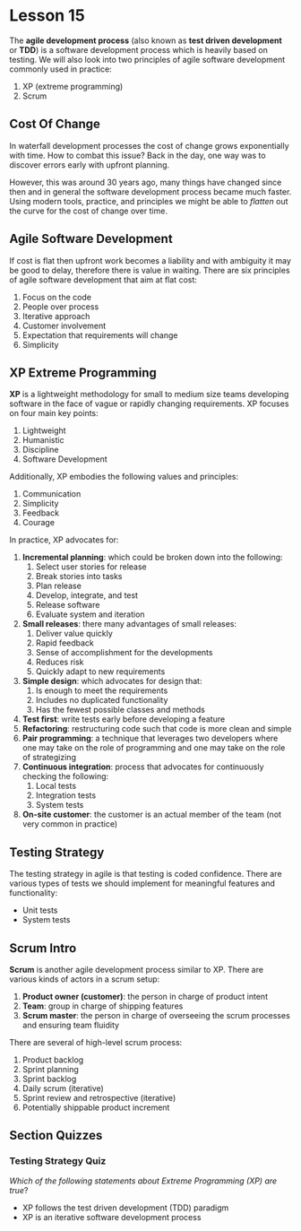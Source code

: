 # Lesson 15

The **agile development process** (also known as **test driven development** or **TDD**) is a software development process which is heavily based on testing. We will also look into two principles of agile software development commonly used in practice:

1. XP (extreme programming)
2. Scrum

## Cost Of Change

In waterfall development processes the cost of change grows exponentially with time. How to combat this issue? Back in the day, one way was to discover errors early with upfront planning.

However, this was around 30 years ago, many things have changed since then and in general the software development process became much faster. Using modern tools, practice, and principles we might be able to _flatten_ out the curve for the cost of change over time.

## Agile Software Development

If cost is flat then upfront work becomes a liability and with ambiguity it may be good to delay, therefore there is value in waiting. There are six principles of agile software development that aim at flat cost:

1. Focus on the code
2. People over process
3. Iterative approach
4. Customer involvement
5. Expectation that requirements will change
6. Simplicity

## XP Extreme Programming

**XP** is a lightweight methodology for small to medium size teams developing software in the face of vague or rapidly changing requirements. XP focuses on four main key points:

1. Lightweight
2. Humanistic
3. Discipline
4. Software Development

Additionally, XP embodies the following values and principles:

1. Communication
2. Simplicity
3. Feedback
4. Courage

In practice, XP advocates for:

1. **Incremental planning**: which could be broken down into the following:
   1. Select user stories for release
   2. Break stories into tasks
   3. Plan release
   4. Develop, integrate, and test
   5. Release software
   6. Evaluate system and iteration
2. **Small releases**: there many advantages of small releases:
   1. Deliver value quickly
   2. Rapid feedback
   3. Sense of accomplishment for the developments
   4. Reduces risk
   5. Quickly adapt to new requirements
3. **Simple design**: which advocates for design that:
   1. Is enough to meet the requirements
   2. Includes no duplicated functionality
   3. Has the fewest possible classes and methods
4. **Test first**: write tests early before developing a feature
5. **Refactoring**: restructuring code such that code is more clean and simple
6. **Pair programming**: a technique that leverages two developers where one may take on the role of programming and one may take on the role of strategizing
7. **Continuous integration**: process that advocates for continuously checking the following:
   1. Local tests
   2. Integration tests
   3. System tests
8. **On-site customer**: the customer is an actual member of the team (not very common in practice)

## Testing Strategy

The testing strategy in agile is that testing is coded confidence. There are various types of tests we should implement for meaningful features and functionality:

- Unit tests
- System tests

## Scrum Intro

**Scrum** is another agile development process similar to XP. There are various kinds of actors in a scrum setup:

1. **Product owner (customer)**: the person in charge of product intent
2. **Team**: group in charge of shipping features
3. **Scrum master**: the person in charge of overseeing the scrum processes and ensuring team fluidity

There are several of high-level scrum process:

1. Product backlog
2. Sprint planning
3. Sprint backlog
4. Daily scrum (iterative)
5. Sprint review and retrospective (iterative)
6. Potentially shippable product increment

## Section Quizzes

### Testing Strategy Quiz

_Which of the following statements about Extreme Programming (XP) are true_?

- XP follows the test driven development (TDD) paradigm
- XP is an iterative software development process
